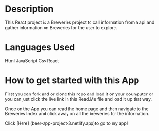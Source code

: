 Description 
============
This React project is a Breweries project to call information from a api and gather information on Breweries for the user to explore.


Languages Used
===============
Html
JavaScript
Css
React

How to get started with this App
=================================
First you can fork and or clone this repo and load it on your coumputer or you can just click the live link in this Read.Me file and load it up that way. 

Once on the App you can read the home page and then navigate to the Breweries Index and click away on all the breweries for the information.


Click [Here] (beer-app-project-3.netlify.app)to go to my app!


